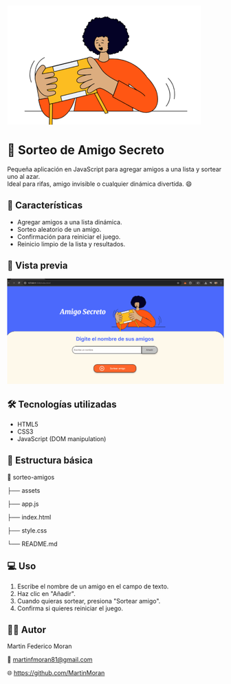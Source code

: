 ![Mi Logo](assets/amigo-secreto.png)

# 🎉 Sorteo de Amigo Secreto

Pequeña aplicación en JavaScript para agregar amigos a una lista y sortear uno al azar.  
Ideal para rifas, amigo invisible o cualquier dinámica divertida. 😄

## 🚀 Características
- Agregar amigos a una lista dinámica.
- Sorteo aleatorio de un amigo.
- Confirmación para reiniciar el juego.
- Reinicio limpio de la lista y resultados.

## 📸 Vista previa
![Captura de ejemplo](assets/amigoSecreto.gif)  

## 🛠️ Tecnologías utilizadas
- HTML5
- CSS3
- JavaScript (DOM manipulation)

## 📂 Estructura básica
📁 sorteo-amigos

 ├── assets

 ├── app.js
 
 ├── index.html
 
 ├── style.css
 
 └── README.md

## 💻 Uso
1. Escribe el nombre de un amigo en el campo de texto.
2. Haz clic en "Añadir".
3. Cuando quieras sortear, presiona "Sortear amigo".
4. Confirma si quieres reiniciar el juego.


## 👨‍💻 Autor
Martin Federico Moran

📧 martinfmoran81@gmail.com

🌐 https://github.com/MartinMoran
